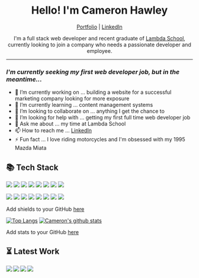 <h1 align="center"> Hello! I'm Cameron Hawley </h1>
<p align="center">
  <a href="https://camhawley.com" target="_blank">Portfolio</a>
  |
  <a href="https://www.linkedin.com/in/cameron-hawley/" target="_blank">LinkedIn</a>
</p>

<p align="center">I'm a full stack web developer and recent graduate of <a href="https://lambdaschool.com/" target="_blank">Lambda School</a>, currently looking to join a company who needs a passionate developer and employee.</p>

---

### _I'm currently seeking my first web developer job, but in the meantime..._

- 🔭 I’m currently working on ... building a website for a successful marketing company looking for more exposure
- 🌱 I’m currently learning ... content management systems 
- 🤝 I’m looking to collaborate on ... anything I get the chance to
- 🤔 I’m looking for help with ... getting my first full time web developer job
- 💬 Ask me about ... my time at Lambda School
- 📫 How to reach me ... [LinkedIn](https://www.linkedin.com/in/cameron-hawley/)
- ⚡ Fun fact ... I love riding motorcycles and I'm obsessed with my 1995 Mazda Miata

## 📚 Tech Stack

![](https://img.shields.io/badge/OS-macOS-informational?style=flat&logo=apple&logoColor=white&color=FE438D)
![](https://img.shields.io/badge/code-Python-informational?style=flat&logo=python&logoColor=white&color=FE438D)
![](https://img.shields.io/badge/code-JavaScript-informational?style=flat&logo=javascript&logoColor=white&color=FE438D)
![](https://img.shields.io/badge/code-HTML-informational?style=flat&logo=html5&logoColor=white&color=FE438D)
![](https://img.shields.io/badge/code-CSS-informational?style=flat&logo=css3&logoColor=white&color=FE438D)
![](https://img.shields.io/badge/code-React-informational?style=flat&logo=react&logoColor=white&color=FE438D)
![](https://img.shields.io/badge/code-ReactNative-informational?style=flat&logo=react&logoColor=white&color=FE438D)
![](https://img.shields.io/badge/code-Node-informational?style=flat&logo=node.js&logoColor=white&color=FE438D)

![](https://img.shields.io/badge/code-SASS-informational?style=flat&logo=sass&logoColor=white&color=FE438D)
![](https://img.shields.io/badge/code-Next-informational?style=flat&logo=next.js&logoColor=white&color=FE438D)
![](https://img.shields.io/badge/code-Jest-informational?style=flat&logo=jest&logoColor=white&color=FE438D)
![](https://img.shields.io/badge/code-SQLite-informational?style=flat&logo=sqlite&logoColor=white&color=FE438D)
![](https://img.shields.io/badge/code-Git-informational?style=flat&logo=git&logoColor=white&color=FE438D)
![](https://img.shields.io/badge/code-Redux-informational?style=flat&logo=redux&logoColor=white&color=FE438D)
![](https://img.shields.io/badge/code-Knex-informational?style=flat&logo=Knex.js&logoColor=white&color=FE438D)
![](https://img.shields.io/badge/code-PostgreSQL-informational?style=flat&logo=postgresql&logoColor=white&color=FE438D)

Add shields to your GitHub [here](https://shields.io/)

[![Top Langs](https://github-readme-stats.vercel.app/api/top-langs/?username=CAM603&theme=radical&hide=tsql,html)](https://github.com/CAM603/github-readme-stats)
[![Cameron's github stats](https://github-readme-stats.vercel.app/api?username=CAM603&show_icons=true&theme=radical)](https://github.com/CAM603/github-readme-stats)

Add stats to your GitHub [here](https://github.com/anuraghazra/github-readme-stats)

## ⏳ Latest Work

<a href="https://github.com/CAM603/game-of-life">
  <img align="left" src="https://github-readme-stats.vercel.app/api/pin/?username=CAM603&repo=game-of-life&theme=radical" />
</a>
<a href="https://github.com/CAM603/cameron-hawley">
  <img align="left" src="https://github-readme-stats.vercel.app/api/pin/?username=CAM603&repo=cameron-hawley&theme=radical" />
</a>
<a href="https://github.com/CAM603/goals-app">
  <img align="left" src="https://github-readme-stats.vercel.app/api/pin/?username=CAM603&repo=goals-app&theme=radical" />
</a>
<a href="https://github.com/CAM603/Calculator">
  <img align="left" src="https://github-readme-stats.vercel.app/api/pin/?username=CAM603&repo=Calculator&theme=radical" />
</a>
